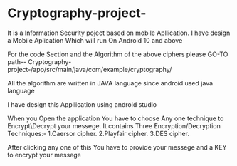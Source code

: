 # Cryptography-project-

It is a Information Security poject based on mobile Apllication.
I have design a Mobile Aplication Which will run On Android 10 and above

For the code Section and the Algorithm of the above ciphers please GO-TO path--
  Cryptography-project-/app/src/main/java/com/example/cryptography/
 
All the algorithm are written in JAVA language since android used java language
 
I have design this Appllication using android studio 

When you Open the application You have to choose Any one technique to Encrypt\Decrypt your messege.
It contains Three Encryption/Decryption Techniques:-
  1.Caersor cipher.
  2.Playfair cipher.
  3.DES cipher.
  
After clicking any one of this You have to provide your messege and a KEY to encrypt your messege

